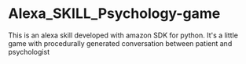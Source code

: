 # Alexa_SKILL_Psychology-game
This is an alexa skill developed with amazon SDK for python. It's a little game with procedurally generated conversation between patient and psychologist

